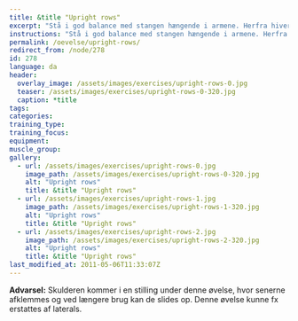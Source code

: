 ```yaml
---
title: &title "Upright rows"
excerpt: "Stå i god balance med stangen hængende i armene. Herfra hiver du stangen op til hagen. Stangen skal være så tæt på kroppen som muligt hele tiden."
instructions: "Stå i god balance med stangen hængende i armene. Herfra hiver du stangen op til hagen. Stangen skal være så tæt på kroppen som muligt hele tiden."
permalink: /oevelse/upright-rows/
redirect_from: /node/278
id: 278
language: da
header:
  overlay_image: /assets/images/exercises/upright-rows-0.jpg
  teaser: /assets/images/exercises/upright-rows-0-320.jpg
  caption: *title
tags:
categories:
training_type: 
training_focus: 
equipment:
muscle_group:
gallery:
  - url: /assets/images/exercises/upright-rows-0.jpg
    image_path: /assets/images/exercises/upright-rows-0-320.jpg
    alt: "Upright rows"
    title: &title "Upright rows"
  - url: /assets/images/exercises/upright-rows-1.jpg
    image_path: /assets/images/exercises/upright-rows-1-320.jpg
    alt: "Upright rows"
    title: &title "Upright rows"
  - url: /assets/images/exercises/upright-rows-2.jpg
    image_path: /assets/images/exercises/upright-rows-2-320.jpg
    alt: "Upright rows"
    title: &title "Upright rows"
last_modified_at: 2011-05-06T11:33:07Z
---
```


**Advarsel:** Skulderen kommer i en stilling under denne øvelse, hvor senerne afklemmes og ved længere brug kan de slides op. Denne øvelse kunne fx erstattes af laterals.

